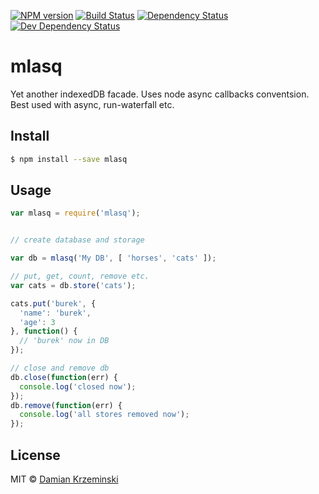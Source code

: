 [![NPM version][npm-image]][npm-url]
[![Build Status][travis-image]][travis-url]
[![Dependency Status][deps-image]][deps-url]
[![Dev Dependency Status][deps-dev-image]][deps-dev-url]

# mlasq

Yet another indexedDB facade.
Uses node async callbacks conventsion. Best used with async, run-waterfall etc.

## Install

```sh
$ npm install --save mlasq
```

## Usage

```js
var mlasq = require('mlasq');


// create database and storage

var db = mlasq('My DB', [ 'horses', 'cats' ]);

// put, get, count, remove etc.
var cats = db.store('cats');

cats.put('burek', {
  'name': 'burek',
  'age': 3
}, function() {
  // 'burek' now in DB
});

// close and remove db
db.close(function(err) {
  console.log('closed now');
});
db.remove(function(err) {
  console.log('all stores removed now');
});

```

## License

MIT © [Damian Krzeminski](https://furkot.com)

[npm-image]: https://img.shields.io/npm/v/mlasq.svg
[npm-url]: https://npmjs.org/package/mlasq

[travis-url]: https://travis-ci.org/pirxpilot/mlasq
[travis-image]: https://img.shields.io/travis/pirxpilot/mlasq.svg

[deps-image]: https://img.shields.io/david/pirxpilot/mlasq.svg
[deps-url]: https://david-dm.org/pirxpilot/mlasq

[deps-dev-image]: https://img.shields.io/david/dev/pirxpilot/mlasq.svg
[deps-dev-url]: https://david-dm.org/pirxpilot/mlasq?type=dev

